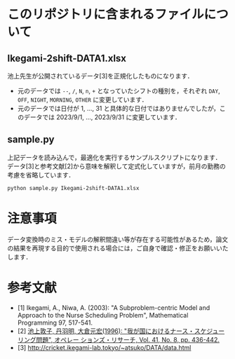 # このリポジトリに含まれるファイルについて

## Ikegami-2shift-DATA1.xlsx

池上先生が公開されているデータ[3]を正規化したものになります．

* 元のデータでは ```--```, ```/```, ```N```, ```n```, ```+``` となっていたシフトの種別を，それぞれ ```DAY```, ```OFF```, ```NIGHT```, ```MORNING```, ```OTHER``` に変更しています．
* 元のデータでは日付が 1, ..., 31 と具体的な日付ではありませんでしたが，このデータでは 2023/9/1, ..., 2023/9/31 に変更しています．

## sample.py

上記データを読み込んで，最適化を実行するサンプルスクリプトになります．
データ[3]と参考文献[2]から意味を解釈して定式化していますが，前月の勤務の考慮を省略しています．

```sh
python sample.py Ikegami-2shift-DATA1.xlsx
```

# 注意事項

データ変換時のミス・モデルの解釈間違い等が存在する可能性があるため，論文の結果を再現する目的で使用される場合には，ご自身で確認・修正をお願いいたします．

# 参考文献

* [1] Ikegami, A., Niwa, A. (2003): "A Subproblem-centric Model and Approach to the Nurse Scheduling Problem", Mathematical Programming 97, 517-541.
* [2] [池上敦子, 丹羽明, 大倉元宏(1996): "我が国におけるナース・スケジューリング問題", オペレー
ションズ・リサーチ, Vol. 41, No. 8, pp. 436-442.](https://orsj.org/wp-content/or-archives50/pdf/bul/Vol.41_08_436.pdf)
* [3] http://cricket.ikegami-lab.tokyo/~atsuko/DATA/data.html